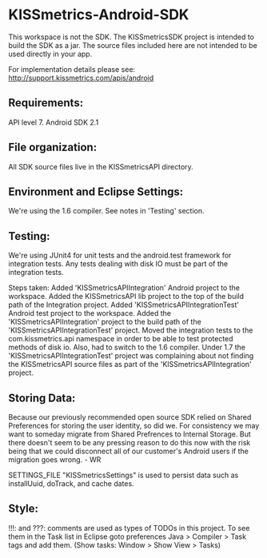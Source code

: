 KISSmetrics-Android-SDK
=======================

This workspace is not the SDK. The KISSmetricsSDK project is intended to build the SDK as a jar.
The source files included here are not intended to be used directly in your app.

For implementation details please see: http://support.kissmetrics.com/apis/android


Requirements:
-------------
API level 7. Android SDK 2.1


File organization:
------------------
All SDK source files live in the KISSmetricsAPI directory.


Environment and Eclipse Settings: 
---------------------------------
We're using the 1.6 compiler. See notes in 'Testing' section.


Testing:
--------
We're using JUnit4 for unit tests and the android.test framework for integration tests.
Any tests dealing with disk IO must be part of the integration tests. 


Steps taken:
Added 'KISSmetricsAPIIntegration' Android project to the workspace.
Added the KISSmetricsAPI lib project to the top of the build path of the Integration project.
Added 'KISSmetricsAPIIntegrationTest' Android test project to the workspace.
Added the 'KISSmetricsAPIIntegration' project to the build path of the 'KISSmetricsAPIIntegrationTest' project.
Moved the integration tests to the com.kissmetrics.api namespace in order to be able to test protected methods of disk io.
Also, had to switch to the 1.6 compiler. Under 1.7 the 'KISSmetricsAPIIntegrationTest' project was complaining about not finding the KISSmetricsAPI source files as part of the 'KISSmetricsAPIIntegration' project.


Storing Data:
-------------
Because our previously recommended open source SDK relied on Shared Preferences for storing the user identity, so did we. For consistency we may want to someday migrate from Shared Prefrences to Internal Storage. But there doesn't seem to be any pressing reason to do this now with the risk being that we could disconnect all of our customer's Android users if the migration goes wrong. - WR

SETTINGS_FILE "KISSmetricsSettings" is used to persist data such as installUuid, doTrack, and cache dates. 


Style:
-------
!!!: and ???: comments are used as types of TODOs in this project. To see them in the Task list in Eclipse goto preferences Java > Compiler > Task tags and add them. 
(Show tasks: Window > Show View > Tasks)


